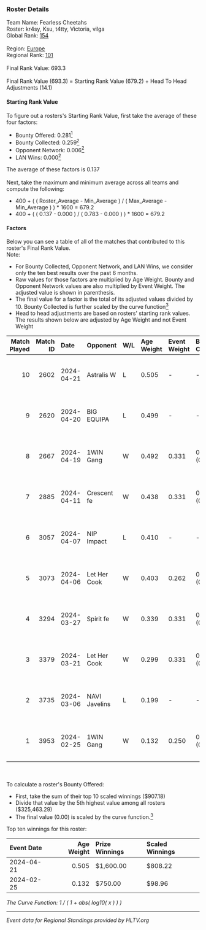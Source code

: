### Roster Details<br />
Team Name: Fearless Cheetahs<br />
Roster: kr4sy, Ksu, t4tty, Victoria, vilga<br />
Global Rank: [154](../standings_global.md)<br />
<br />
Region: [Europe]( ../standings_europe.md)<br />
Regional Rank: [101]( ../standings_europe.md)<br />
<br />
Final Rank Value:  693.3<br />
<br />
Final Rank Value (693.3) = Starting Rank Value (679.2) + Head To Head Adjustments (14.1)<br />

#### Starting Rank Value<br />
To figure out a rosters's Starting Rank Value, first take the average of these four factors:<br />
- Bounty Offered: 0.281[<sup>1</sup>](#table2)
- Bounty Collected: 0.259[<sup>2</sup>](#table1)
- Opponent Network: 0.006[<sup>2</sup>](#table1)
- LAN Wins: 0.000[<sup>2</sup>](#table1)

The average of these factors is 0.137<br />
<br />
Next, take the maximum and minimum average across all teams and compute the following:<br />
- 400 + ( ( Roster_Average - Min_Average ) / ( Max_Average - Min_Average ) ) * 1600 = 679.2
- 400 + ( ( 0.137 - 0.000 ) / ( 0.783 - 0.000 ) ) * 1600 = 679.2


#### Factors<br />
Below you can see a table of all of the matches that contributed to this roster's Final Rank Value.<br />
Note:<br />

- For Bounty Collected, Opponent Network, and LAN Wins, we consider only the ten best results over the past 6 months.
- Raw values for those factors are multiplied by Age Weight. Bounty and Opponent Network values are also multiplied by Event Weight. The adjusted value is shown in parenthesis.
- The final value for a factor is the total of its adjusted values divided by 10. Bounty Collected is further scaled by the curve function[<sup>3</sup>](#curveFunction)
- Head to head adjustments are based on rosters' starting rank values. The results shown below are adjusted by Age Weight and not Event Weight
<span id="table1"></span><br />


| Match Played | Match ID | Date       | Opponent      | W/L | Age Weight | Event Weight | Bounty Collected | Opponent Network | LAN Wins  | H2H Adj. | Roster                             |
| -: | -: | :- | :- | :- | :- | :- | :- | :- | :- | -: | :- |
|           10 |     2602 | 2024-04-21 | Astralis W    | L   | 0.505      | -            | -                | -                | -         |    -8.71 | kr4sy, Ksu, t4tty, Victoria, vilga |
|            9 |     2620 | 2024-04-20 | BIG EQUIPA    | L   | 0.499      | -            | -                | -                | -         |    -6.27 | kr4sy, Ksu, t4tty, Victoria, vilga |
|            8 |     2667 | 2024-04-19 | 1WIN Gang     | W   | 0.492      | 0.331        | 0.001 (0.000)    | 0.017 (0.003)    | 0 (0.000) |     6.73 | kr4sy, Ksu, t4tty, Victoria, vilga |
|            7 |     2885 | 2024-04-11 | Crescent fe   | W   | 0.438      | 0.331        | 0.005 (0.001)    | 0.078 (0.011)    | 0 (0.000) |     6.02 | kr4sy, Ksu, t4tty, Victoria, vilga |
|            6 |     3057 | 2024-04-07 | NIP Impact    | L   | 0.410      | -            | -                | -                | -         |    -6.19 | kr4sy, Ksu, t4tty, Victoria, vilga |
|            5 |     3073 | 2024-04-06 | Let Her Cook  | W   | 0.403      | 0.262        | 0.060 (0.006)    | 0.145 (0.015)    | 0 (0.000) |     9.96 | kr4sy, Ksu, t4tty, Victoria, vilga |
|            4 |     3294 | 2024-03-27 | Spirit fe     | W   | 0.339      | 0.331        | 0.005 (0.001)    | 0.140 (0.016)    | 0 (0.000) |     5.06 | kr4sy, Ksu, t4tty, Victoria, vilga |
|            3 |     3379 | 2024-03-21 | Let Her Cook  | W   | 0.299      | 0.331        | 0.060 (0.006)    | 0.145 (0.014)    | 0 (0.000) |     7.53 | kr4sy, Ksu, t4tty, Victoria, vilga |
|            2 |     3735 | 2024-03-06 | NAVI Javelins | L   | 0.199      | -            | -                | -                | -         |    -1.95 | kr4sy, Ksu, t4tty, Victoria, vilga |
|            1 |     3953 | 2024-02-25 | 1WIN Gang     | W   | 0.132      | 0.250        | 0.001 (0.000)    | 0.017 (0.001)    | 0 (0.000) |     1.96 | kr4sy, Ksu, t4tty, Victoria, vilga |

<br />
<span id="table2"></span><br />
To calculate a roster's Bounty Offered:<br />

- First, take the sum of their top 10 scaled winnings ($907.18)
- Divide that value by the 5th highest value among all rosters ($325,463.29)
- The final value (0.00) is scaled by the curve function.[<sup>3</sup>](#curveFunction)

Top ten winnings for this roster:<br />

| Event Date | Age Weight | Prize Winnings | Scaled Winnings |
| :- | -: | :- | :- |
| 2024-04-21 |      0.505 | $1,600.00      | $808.22         |
| 2024-02-25 |      0.132 | $750.00        | $98.96          |


<span id="curveFunction"></span>_The Curve Function: 1 / ( 1 + abs( log10( x ) ) )_<br />

---
_Event data for Regional Standings provided by HLTV.org_<br />
